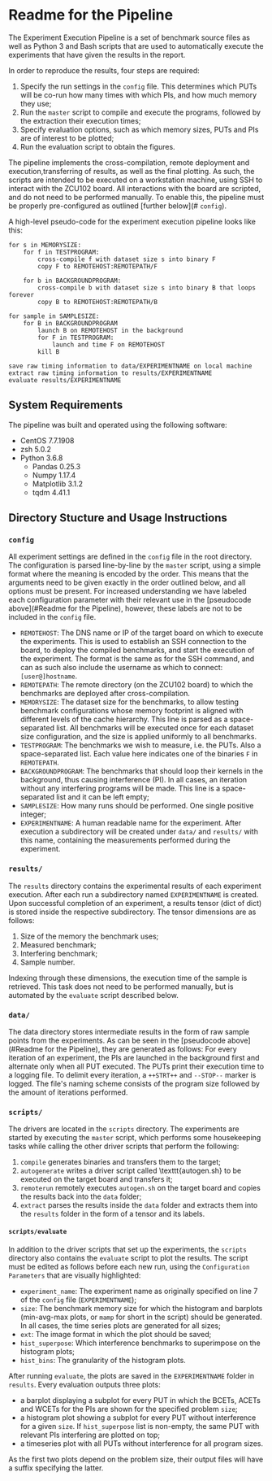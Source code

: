 Readme for the Pipeline
=======================

The Experiment Execution Pipeline is a set of benchmark source files as well as Python 3 and Bash scripts that are used to automatically execute the experiments that have given the results in the report.

In order to reproduce the results, four steps are required:
1. Specify the run settings in the `config` file. This determines which PUTs will be co-run how many times with which PIs, and how much memory they use;
2. Run the `master` script to compile and execute the programs, followed by the extraction their execution times;
3. Specify evaluation options, such as which memory sizes, PUTs and PIs are of interest to be plotted;
4. Run the evaluation script to obtain the figures.

The pipeline implements the cross-compilation, remote deployment and execution,transferring of results, as well as the final plotting. As such, the scripts are intended to be executed on a workstation machine, using SSH to interact with the ZCU102 board. All interactions with the board are scripted, and do not need to be performed manually. To enable this, the pipeline must be properly pre-configured as outlined [further below](# `config`).

A high-level pseudo-code for the experiment execution pipeline looks like this:
```
for s in MEMORYSIZE:
    for f in TESTPROGRAM:
        cross-compile f with dataset size s into binary F
        copy F to REMOTEHOST:REMOTEPATH/F
        
    for b in BACKGROUNDPROGRAM:
        cross-compile b with dataset size s into binary B that loops forever
        copy B to REMOTEHOST:REMOTEPATH/B

for sample in SAMPLESIZE:
    for B in BACKGROUNDPROGRAM
        launch B on REMOTEHOST in the background 
        for F in TESTPROGRAM:
            launch and time F on REMOTEHOST
        kill B

save raw timing information to data/EXPERIMENTNAME on local machine
extract raw timing information to results/EXPERIMENTNAME
evaluate results/EXPERIMENTNAME
``` 

System Requirements
-------------------
The pipeline was built and operated using the following software:

- CentOS 7.7.1908
- zsh 5.0.2    
- Python 3.6.8
	- Pandas 0.25.3
	- Numpy 1.17.4
	- Matplotlib 3.1.2
	- tqdm 4.41.1

Directory Stucture and Usage Instructions
-----------------------------------------

### `config`
All experiment settings are defined in the `config` file in the root directory. The configuration is parsed line-by-line by the `master` script, using a simple format where the meaning is encoded by the order. This means that the arguments need to be given exactly in the order outlined below, and all options must be present. For increased understanding we have labeled each configuration parameter with their relevant use in the [pseudocode above](#Readme for the Pipeline), however, these labels are not to be included in the `config` file.

- `REMOTEHOST`: The DNS name or IP of the target board on which to execute the experiments. This is used to establish an SSH connection to the board, to deploy the compiled benchmarks, and start the execution of the experiment. The format is the same as for the SSH command, and can as such also include the username as which to connect: `[user@]hostname`.
- `REMOTEPATH`: The remote directory (on the ZCU102 board) to which the benchmarks are deployed after cross-compilation.
- `MEMORYSIZE`: The dataset size for the benchmarks, to allow testing benchmark configurations whose memory footprint is aligned with different levels of the cache hierarchy. This line is parsed as a space-separated list. All benchmarks will be executed once for each dataset size configuration, and the size is applied uniformly to all benchmarks.
- `TESTPROGRAM`: The benchmarks we wish to measure, i.e. the PUTs. Also a space-separated list. Each value here indicates one of the binaries `F` in `REMOTEPATH`.
- `BACKGROUNDPROGRAM`: The benchmarks that should loop their kernels in the background, thus causing interference (PI). In all cases, an iteration without any interfering programs will be made. This line is a space-separated list and it can be left empty;
- `SAMPLESIZE`: How many runs should be performed. One single positive integer;
- `EXPERIMENTNAME`: A human readable name for the experiment. After execution a subdirectory will be created under `data/` and `results/` with this name, containing the measurements performed during the experiment.


### `results/`
The `results` directory contains the experimental results of each experiment execution. After each run a subdirectory named `EXPERIMENTNAME` is created. Upon successful completion of an experiment, a results tensor (dict of dict) is stored inside the respective subdirectory. The tensor dimensions are as follows:

1. Size of the memory the benchmark uses;
2. Measured benchmark;
3. Interfering benchmark;
4. Sample number.	

Indexing through these dimensions, the execution time of the sample is retrieved. This task does not need to be performed manually, but is automated by the `evaluate` script described below.

### `data/`
The data directory stores intermediate results in the form of raw sample points from the experiments. As can be seen in the [pseudocode above](#Readme for the Pipeline), they are generated as follows: For every iteration of an experiment, the PIs are launched in the background first and alternate only when all PUT executed. The PUTs print their execution time to a logging file. To delimit every iteration, a `++STRT++` and `--STOP--` marker is logged. The file's naming scheme consists of the program size followed by the amount of iterations performed.

### `scripts/`

The drivers are located in the `scripts` directory. The experiments are started by executing the `master` script, which performs some housekeeping tasks while calling the other driver scripts that perform the following:

1. `compile` generates binaries and transfers them to the target;
2. `autogenerate` writes a driver script called \texttt{autogen.sh} to be executed on the target board and transfers it;
3. `remoterun` remotely executes `autogen.sh` on the target board and copies the results back into the `data` folder;
4. `extract` parses the results inside the `data` folder and extracts them into the `results` folder in the form of a tensor and its labels. 

#### `scripts/evaluate`
In addition to the driver scripts that set up the experiments, the `scripts` directory also contains the `evaluate` script to plot the results. The script must be edited as follows before each new run, using the `Configuration Parameters` that are visually highlighted:

- `experiment_name`: The experiment name as originally specified on line 7 of the `config` file (`EXPERIMENTNAME`);
- `size`: The benchmark memory size for which the histogram and barplots (min-avg-max plots, or `mamp` for short in the script) should be generated. In all cases, the time series plots are generated for all sizes;
- `ext`: The image format in which the plot should be saved;
- `hist_superpose`: Which interference benchmarks to superimpose on the histogram plots;
-	`hist_bins`: The granularity of the histogram plots.

After running `evaluate`, the plots are saved in the `EXPERIMENTNAME` folder in `results`. Every evaluation outputs three plots:

- a barplot displaying a subplot for every PUT in which the BCETs, ACETs and WCETs for the PIs are shown for the specified problem `size`;
- a histogram plot showing a subplot for every PUT without interference for a given `size`. If `hist_superpose` list is non-empty, the same PUT with relevant PIs interfering are plotted on top;
- a timeseries plot with all PUTs without interference for all program sizes.

As the first two plots depend on the problem size, their output files will have a suffix specifying the latter.
